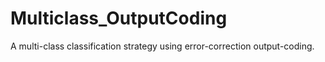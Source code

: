 Multiclass_OutputCoding
=======================

A multi-class classification strategy using error-correction output-coding.
